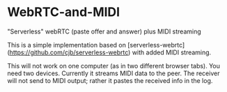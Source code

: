 # WebRTC-and-MIDI
"Serverless" webRTC (paste offer and answer) plus MIDI streaming

This is a simple implementation based on [serverless-webrtc] (https://github.com/cjb/serverless-webrtc) with added MIDI streaming.

This will not work on one computer (as in two different browser tabs). You need two devices. Currently it streams MIDI data to the peer. The receiver will not send to MIDI output; rather it pastes the received info in the log. 

